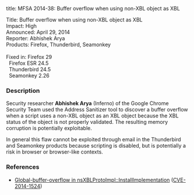 title: MFSA 2014-38: Buffer overflow when using non-XBL object as XBL

<p>
<span class="label">Title:</span>      Buffer overflow when using non-XBL object
as XBL<br/>
<span class="label">Impact:</span>     High<br/>
<span class="label">Announced:</span>  April 29, 2014<br/>
<span class="label">Reporter:</span>   Abhishek Arya<br/>
<span class="label">Products:</span>   Firefox, Thunderbird, Seamonkey<br/>
<br/>
<span class="label">Fixed in:</span>   Firefox 29<br/>
<span class="label">&#160;</span>      Firefox ESR 24.5<br/>
<span class="label">&#160;</span>      Thunderbird 24.5<br/>
<span class="label">&#160;</span>      Seamonkey 2.26<br/>
</p>


<h3>Description</h3>

<p>Security researcher <strong>Abhishek Arya</strong> (Inferno) of the Google
Chrome Security Team used the Address Sanitizer tool to discover a buffer
overflow when a script uses a non-XBL object as an XBL object because the XBL
status of the object is not properly validated. The resulting memory corruption
is potentially exploitable.  
</p>

<p class="note">In general this flaw cannot be exploited through email in the
Thunderbird and Seamonkey products because scripting is disabled, but is
potentially a risk in browser or browser-like contexts.</p>

<h3>References</h3>

<ul>
  <li><a href="https://bugzilla.mozilla.org/show_bug.cgi?id=989183">
       Global-buffer-overflow in nsXBLProtoImpl::InstallImplementation</a> (<a href="http://cve.mitre.org/cgi-bin/cvename.cgi?name=CVE-2014-1524" class="ex-ref">CVE-2014-1524</a>)</li>
</ul>



